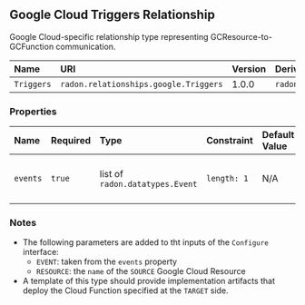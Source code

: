 ## Google Cloud Triggers Relationship

Google Cloud-specific relationship type representing GCResource-to-GCFunction communication.

| Name | URI | Version | Derived From |
|:---- |:--- |:------- |:------------ |
| `Triggers` | `radon.relationships.google.Triggers` | 1.0.0 | `radon.relationships.abstract.Triggers` |

### Properties

| Name | Required | Type | Constraint | Default Value | Description |
|:---- |:-------- |:---- |:---------- |:------------- |:----------- |
|`events`|`true`|list of `radon.datatypes.Event`|`length: 1`| N/A | The event associated with this relationship |

### Notes

* The following parameters are added to tht inputs of the `Configure` interface:
    * `EVENT`: taken from the `events` property
    * `RESOURCE`: the `name` of the `SOURCE` Google Cloud Resource
* A template of this type should provide implementation artifacts that deploy the Cloud Function specified at the `TARGET` side.
